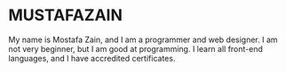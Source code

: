 # MUSTAFAZAIN
My name is Mostafa Zain, and I am a programmer and web designer. I am not very beginner, but I am good at programming. I learn all front-end languages, and I have accredited certificates.
